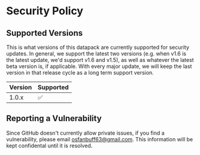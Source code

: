 # Security Policy

## Supported Versions

This is what versions of this datapack are currently supported for security updates. In general, we support the latest two versions (e.g. when v1.6 is the latest update, we'd support v1.6 and v1.5), as well as whatever the latest beta version is, if applicable. With every major update, we will keep the last version in that release cycle as a long term support version.

| Version | Supported          |
| ------- | ------------------ |
| 1.0.x   | :white_check_mark: |

## Reporting a Vulnerability

Since GitHub doesn't currently allow private issues, if you find a vulnerability, please email [osfanbuff63@gmail.com](mailto:osfanbuff63+security@gmail.com). This information will be kept confidental until it is resolved.
